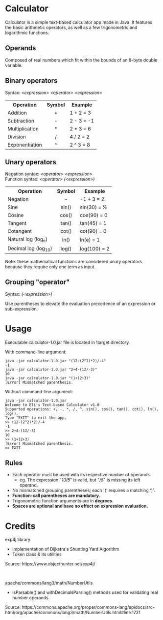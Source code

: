 # Calculator

Calculator is a simple text-based calculator app made in Java. It features the basic arithmetic operators, as well as a few trigonometric and logarithmic functions. 
   

## Operands
   
Composed of real numbers which fit within the bounds of an 8-byte double variable.
   

## Binary operators
Syntax: *&lt;expression&gt; &lt;operator&gt;  &lt;expression&gt;*

<table>
    <tr>
        <th>Operation</th>
        <th>Symbol</th>
        <th>Example</th>
    </tr>
    <tr>
        <td>Addition</td>
        <td style="text-align:center">+</td>
        <td>1 + 2 = 3</td>
    </tr>
    <tr>
        <td>Subtraction</td>
        <td style="text-align:center">-</td>
        <td>2 - 3 = -1</td>
    </tr>    
    <tr>
        <td>Multiplication</td>
        <td style="text-align:center">*</td>
        <td>2 * 3 = 6</td>
    </tr>    
    <tr>
        <td>Division</td>
        <td style="text-align:center">/</td>
        <td>4 / 2 = 2</td>
    </tr>
    <tr>
        <td>Exponentiation</td>
        <td style="text-align:center">^</td>
        <td>2 ^ 3 = 8</td>
    </tr>
</table>
   

## Unary operators
Negation syntax: *&lt;operator&gt; &lt;expression&gt;* <br>
Function syntax: *&lt;operator&gt; (&lt;expression&gt;)*

<table>
    <tr>
        <th>Operation</th>
        <th>Symbol</th>
        <th>Example</th>
    </tr>
    <tr>
        <td>Negation</td>
        <td style="text-align:center">-</td>
        <td>-1 + 3 = 2</td>
    </tr>
    <tr>
        <td>Sine</td>
        <td style="text-align:center">sin()</td>
        <td>sin(30) = &frac12 </td>
    </tr>    
    <tr>
        <td>Cosine</td>
        <td style="text-align:center">cos()</td>
        <td>cos(90) = 0</td>
    </tr>    
    <tr>
        <td>Tangent</td>
        <td style="text-align:center">tan()</td>
        <td>tan(45) = 1</td>
    </tr>
    <tr>
        <td>Cotangent</td>
        <td style="text-align:center">cot()</td>
        <td>cot(90) = 0</td>
    </tr>
    <tr>
        <td>Natural log (log<sub>e</sub>)</td>
        <td style="text-align:center">ln()</td>
        <td>ln(e) = 1</td>
    </tr>
    <tr>
        <td>Decimal log (log<sub>10</sub>)</td>
        <td style="text-align:center">log()</td>
        <td>log(100) = 2</td>
    </tr>
</table>

Note: these mathematical functions are considered unary operators because they require only one term as input.
  
## Grouping "operator"
Syntax: *(&lt;expression&gt;)*
   
Use parentheses to elevate the evaluation precedence of an expression or sub-expression.
  

# Usage
Executable calculator-1.0.jar file is located in \target directory.

With command-line argument:
```
java -jar calculator-1.0.jar "(12-(2^2)*2)/-4"
-1
java -jar calculator-1.0.jar "2+4-(12/-3)"
10
java -jar calculator-1.0.jar "(1+(2+3)"
[Error] Mismatched parenthesis.
```

Without command-line argument:
```
java -jar calculator-1.0.jar
Welcome to Eli's Text-based Calculator v1.0
Supported operations: +, -, *, /, ^, sin(), cos(), tan(), cot(), ln(), log().
Type "EXIT" to exit the app.
>> (12-(2^2)*2)/-4
-1
>> 2+4-(12/-3)
10
>> (1+(2+3)
[Error] Mismatched parenthesis.
>> EXIT

```
   
## Rules
* Each operator must be used with its respective number of operands.
    - eg. The expression "*10/5*" is valid, but "*/5*" is missing its left operand.
* No mismatched grouping parentheses; each '(' requires a matching ')'.
* **Function-call parentheses are mandatory.**
* Trigonometric function arguments are in **degrees**.
* **Spaces are optional and have no effect on expression evaluation.**

# Credits

exp4j library  
* implementation of Dijkstra's Shunting Yard Algorithm
* Token class & its utilities
<p>Source: https://www.objecthunter.net/exp4j/</p> <br>
   
apache/commons/lang3/math/NumberUtils
* isParsable() and withDecimalsParsing() methods used for validating real number operands
<p>Source: https://commons.apache.org/proper/commons-lang/apidocs/src-html/org/apache/commons/lang3/math/NumberUtils.html#line.1721</p>
